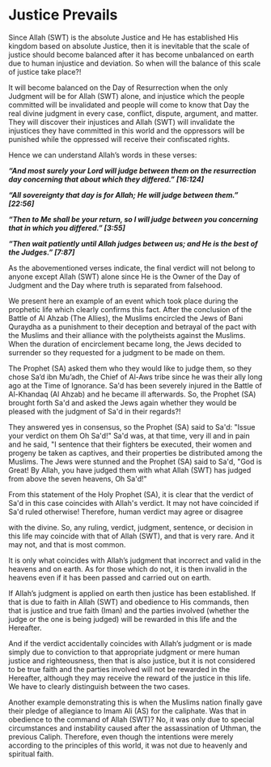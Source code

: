 Justice Prevails
================

Since Allah (SWT) is the absolute Justice and He has established His
kingdom based on absolute Justice, then it is inevitable that the scale
of justice should become balanced after it has become unbalanced on
earth due to human injustice and deviation. So when will the balance of
this scale of justice take place?!

It will become balanced on the Day of Resurrection when the only
Judgment will be for Allah (SWT) alone, and injustice which the people
committed will be invalidated and people will come to know that Day the
real divine judgment in every case, conflict, dispute, argument, and
matter. They will discover their injustices and Allah (SWT) will
invalidate the injustices they have committed in this world and the
oppressors will be punished while the oppressed will receive their
confiscated rights.

Hence we can understand Allah’s words in these verses:

***“And most surely your Lord will judge between them on the
resurrection day concerning that about which they differed.” [16:124]***

***“All sovereignty that day is for Allah; He will judge between them.”
[22:56]***

***“Then to Me shall be your return, so l will judge between you
concerning that in which you differed.” [3:55]***

***“Then wait patiently until Allah judges between us; and He is the
best of the Judges.” [7:87]***

As the abovementioned verses indicate, the final verdict will not belong
to anyone except Allah (SWT) alone since He is the Owner of the Day of
Judgment and the Day where truth is separated from falsehood.

We present here an example of an event which took place during the
prophetic life which clearly confirms this fact. After the conclusion of
the Battle of Al Ahzab (The Allies), the Muslims encircled the Jews of
Bani Quraydha as a punishment to their deception and betrayal of the
pact with the Muslims and their alliance with the polytheists against
the Muslims. When the duration of encirclement became long, the Jews
decided to surrender so they requested for a judgment to be made on
them.

The Prophet (SA) asked them who they would like to judge them, so they
chose Sa’d ibn Mu’adh, the Chief of Al-Aws tribe since he was their ally
long ago at the Time of Ignorance. Sa'd has been severely injured in the
Battle of Al-Khandaq (Al Ahzab) and he became ill afterwards. So, the
Prophet (SA) brought forth Sa'd and asked the Jews again whether they
would be pleased with the judgment of Sa'd in their regards?!

They answered yes in consensus, so the Prophet (SA) said to Sa'd: "Issue
your verdict on them Oh Sa'd!" Sa'd was, at that time, very ill and in
pain and he said, "I sentence that their fighters be executed, their
women and progeny be taken as captives, and their properties be
distributed among the Muslims. The Jews were stunned and the Prophet
(SA) said to Sa'd, "God is Great! By Allah, you have judged them with
what Allah (SWT) has judged from above the seven heavens, Oh Sa'd!"

From this statement of the Holy Prophet (SA), it is clear that the
verdict of Sa'd in this case coincides with Allah's verdict. It may not
have coincided if Sa'd ruled otherwise! Therefore, human verdict may
agree or disagree

with the divine. So, any ruling, verdict, judgment, sentence, or
decision in this life may coincide with that of Allah (SWT), and that is
very rare. And it may not, and that is most common.

It is only what coincides with Allah’s judgment that incorrect and valid
in the heavens and on earth. As for those which do not, it is then
invalid in the heavens even if it has been passed and carried out on
earth.

If Allah’s judgment is applied on earth then justice has been
established. If that is due to faith in Allah (SWT) and obedience to His
commands, then that is justice and true faith (Iman) and the parties
involved (whether the judge or the one is being judged) will be rewarded
in this life and the Hereafter.

And if the verdict accidentally coincides with Allah’s judgment or is
made simply due to conviction to that appropriate judgment or mere human
justice and righteousness, then that is also justice, but it is not
considered to be true faith and the parties involved will not be
rewarded in the Hereafter, although they may receive the reward of the
justice in this life. We have to clearly distinguish between the two
cases.

Another example demonstrating this is when the Muslims nation finally
gave their pledge of allegiance to Imam Ali (AS) for the caliphate. Was
that in obedience to the command of Allah (SWT)? No, it was only due to
special circumstances and instability caused after the assassination of
Uthman, the previous Caliph. Therefore, even though the intentions were
merely according to the principles of this world, it was not due to
heavenly and spiritual faith.


